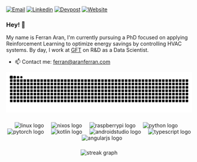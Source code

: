 
###
[![Email](https://img.shields.io/static/v1?message=Email&logo=Minutemailer&label=&color=14ACC2&logoColor=white&labelColor=&style=for-the-badge)](mailto:ferran@aranferran.com)
[![Linkedin](https://img.shields.io/static/v1?message=LinkedIn&logo=linkedin&label=&color=0077B5&logoColor=white&labelColor=&style=for-the-badge)](https://www.linkedin.com/in/ferranaran/)
[![Devpost](https://img.shields.io/static/v1?message=Devpost&logo=devpost&label=&color=003e54&logoColor=white&labelColor=&style=for-the-badge)](https://devpost.com/FerranAD/)
[![Website](https://img.shields.io/static/v1?message=Website&logo=Awwwards&label=&color=33425C&logoColor=white&labelColor=&style=for-the-badge)](https://aranferran.com)

### Hey! 👋
My name is Ferran Aran, I'm currently pursuing a PhD focused on applying Reinforcement Learning to optimize energy savings by controlling HVAC systems. By day, I work at [GFT](https://www.gft.com/us/en) on R&D as a Data Scientist.

- 📫 Contact me: ferran@aranferran.com

<img src="https://raw.githubusercontent.com/ferranad/ferranad/output/snake.svg" alt="Snake animation" />
<br clear="both">

###

<!-- To search for icons https://devicon.dev/ -->

<div align="center">
  <img src="https://cdn.jsdelivr.net/gh/devicons/devicon/icons/linux/linux-original.svg" height="40" alt="linux logo"  />
  <img width="12" />
  <img src="https://cdn.jsdelivr.net/gh/devicons/devicon@latest/icons/nixos/nixos-original.svg" height="40" alt="nixos logo"  />
  <img width="12" />
  <img src="https://cdn.jsdelivr.net/gh/devicons/devicon/icons/raspberrypi/raspberrypi-original.svg" height="40" alt="raspberrypi logo"  />
  <img width="12" />
  <img src="https://cdn.jsdelivr.net/gh/devicons/devicon/icons/python/python-original.svg" height="40" alt="python logo"  />
  <img width="12" />
  <img src="https://cdn.jsdelivr.net/gh/devicons/devicon/icons/pytorch/pytorch-original.svg" height="40" alt="pytorch logo"  />
  <img width="12" />
  <img src="https://cdn.jsdelivr.net/gh/devicons/devicon/icons/kotlin/kotlin-original.svg" height="40" alt="kotlin logo"  />
  <img width="12" />
  <img src="https://cdn.jsdelivr.net/gh/devicons/devicon/icons/androidstudio/androidstudio-original.svg" height="40" alt="androidstudio logo"  />
  <img width="12" />
  <img src="https://cdn.jsdelivr.net/gh/devicons/devicon/icons/typescript/typescript-original.svg" height="40" alt="typescript logo"  />
  <img width="12" />
  <img src="https://cdn.jsdelivr.net/gh/devicons/devicon/icons/angularjs/angularjs-original.svg" height="40" alt="angularjs logo"  />         
</div>

###

<div align="center">
  <img src="https://streak-stats.demolab.com?user=ferranad&locale=en&mode=daily&theme=dark&hide_border=false&border_radius=5&order=3" height="220" alt="streak graph"  />
</div>

###
